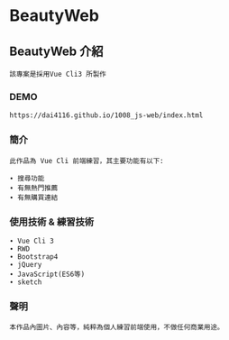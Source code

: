 # BeautyWeb

## BeautyWeb 介紹
```
該專案是採用Vue Cli3 所製作
```

### DEMO
```
https://dai4116.github.io/1008_js-web/index.html
```

### 簡介
```
此作品為 Vue Cli 前端練習，其主要功能有以下:

∙ 搜尋功能
∙ 有無熱門推薦
∙ 有無購買連結
```

### 使用技術 & 練習技術
```
∙ Vue Cli 3
∙ RWD
∙ Bootstrap4
∙ jQuery
∙ JavaScript(ES6等)
∙ sketch
```

### 聲明
```
本作品內圖片、內容等，純粹為個人練習前端使用，不做任何商業用途。
```
